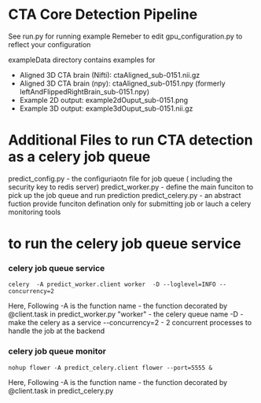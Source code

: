 # CTA Core Detection Pipeline

See run.py for running example
Remeber to edit gpu_configuration.py to reflect your configuration

exampleData directory contains examples for 
- Aligned 3D CTA brain (Nifti): ctaAligned_sub-0151.nii.gz
- Aligned 3D CTA brain (npy): ctaAligned_sub-0151.npy (formerly leftAndFlippedRightBrain_sub-0151.npy)
- Example 2D output: example2dOuput_sub-0151.png
- Example 3D output: example3dOuput_sub-0151.nii.gz

# Additional Files to run CTA  detection as a celery job queue

predict_config.py  - the configuriaotn file for job queue ( including the security key to redis server)
predict_worker.py  - define the main funciton to pick up the job queue and run prediction
predict_celery.py  - an abstract fuction provide funciton defination only for submitting job or lauch a celery monitoring tools

# to run the celery job queue service

### celery job queue service

```
celery  -A predict_worker.client worker  -D --loglevel=INFO --concurrency=2
```

Here,
Following -A is the function name - the function decorated by @client.task in  predict_worker.py 
"worker" -  the celery queue name
-D  - make the celery as a service
--concurrency=2  - 2 concurrent processes to handle the job at the backend


### celery job queue monitor

```
nohup flower -A predict_celery.client flower --port=5555 &
```

Here,
Following -A is the function name - the function decorated by @client.task in  predict_celery.py 



